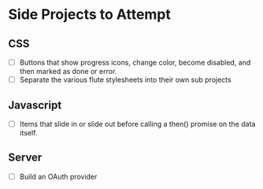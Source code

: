 # Side Projects to Attempt

## CSS

- [ ] Buttons that show progress icons, change color, become disabled, and then marked as done or error.
- [ ] Separate the various flute stylesheets into their own sub projects

## Javascript

- [ ] Items that slide in or slide out before calling a then() promise on the data itself.

## Server

- [ ] Build an OAuth provider
